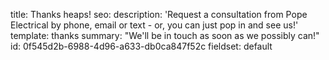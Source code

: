 title: Thanks heaps!
seo:
  description: 'Request a consultation from Pope Electrical by phone, email or text - or, you can just pop in and see us!'
template: thanks
summary: "We'll be in touch as soon as we possibly can!"
id: 0f545d2b-6988-4d96-a633-db0ca847f52c
fieldset: default
